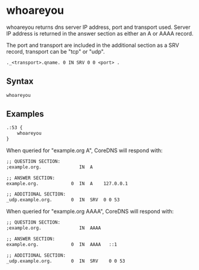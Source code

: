 # whoareyou

whoareyou returns dns server IP address, port and transport used. Server IP address is returned in
the answer section as either an A or AAAA record.

The port and transport are included in the additional section as a SRV record, transport can be
"tcp" or "udp".

~~~ txt
._<transport>.qname. 0 IN SRV 0 0 <port> .
~~~

## Syntax

~~~ txt
whoareyou
~~~

## Examples

~~~ txt
.:53 {
    whoareyou
}
~~~

When queried for "example.org A", CoreDNS will respond with:

~~~ txt
;; QUESTION SECTION:
;example.org.              IN  A

;; ANSWER SECTION:
example.org.            0  IN  A    127.0.0.1

;; ADDITIONAL SECTION:
_udp.example.org.       0  IN  SRV  0 0 53
~~~

When queried for "example.org AAAA", CoreDNS will respond with:

~~~ txt
;; QUESTION SECTION:
;example.org.              IN  AAAA

;; ANSWER SECTION:
example.org.            0  IN  AAAA   ::1

;; ADDITIONAL SECTION:
_udp.example.org.       0  IN  SRV    0 0 53
~~~
